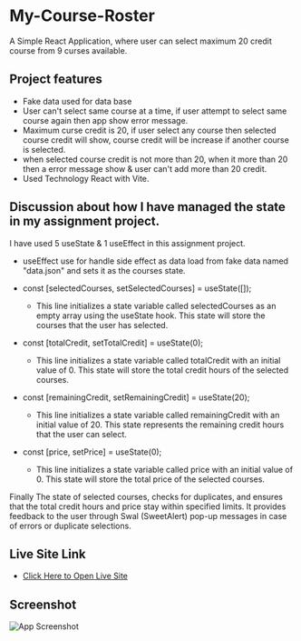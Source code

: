 # My-Course-Roster
 A Simple React Application, where user can select maximum 20 credit course from 9 curses available.

## Project features
-   Fake data used for data base
-   User can't select same course at a time, if user attempt to select same course again then app show error message.
- Maximum curse credit is 20, if user select any course then selected course credit will show, course credit will be increase if another course is selected.
-   when selected course credit is  not more than 20, when it more than 20 then a error message show & user can't add more than 20 credit.
- Used Technology React with Vite.

## Discussion about how I have managed the state in my assignment project.
I have used 5 useState & 1 useEffect in this assignment project.
    
-  useEffect use for handle side effect as data load from fake data named "data.json" and sets it as the courses state.

-  const [selectedCourses, setSelectedCourses] = useState([]); 
    - This line initializes a state variable called selectedCourses as an empty array using the useState hook. This state will store the courses that the user has selected.


-  const [totalCredit, setTotalCredit] = useState(0);
     - This line initializes a state variable called totalCredit with an initial value of 0. This state will store the total credit hours of the selected courses.

- const [remainingCredit, setRemainingCredit] = useState(20);
    - This line initializes a state variable called remainingCredit with an initial value of 20. This state represents the remaining credit hours that the user can select.
    
- const [price, setPrice] = useState(0);
    - This line initializes a state variable called price with an initial value of 0. This state will store the total price of the selected courses. 

Finally The state of selected courses, checks for duplicates, and ensures that the total credit hours and price stay within specified limits. It provides feedback to the user through Swal (SweetAlert) pop-up messages in case of errors or duplicate selections. 

## Live Site Link
- [Click Here to Open Live Site](https://65051a439d357c4c8e0d9dc9--velvety-seahorse-93366b.netlify.app/)

## Screenshot
![App Screenshot](https://i.ibb.co/jMNgFnB/my-course-roster-1.png)